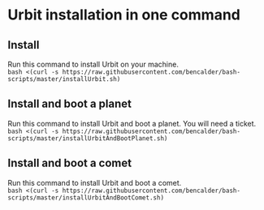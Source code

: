 # Urbit installation in one command

## Install
Run this command to install Urbit on your machine.  
`bash <(curl -s https://raw.githubusercontent.com/bencalder/bash-scripts/master/installUrbit.sh)`  


## Install and boot a planet
Run this command to install Urbit and boot a planet. You will need a ticket.  
`bash <(curl -s https://raw.githubusercontent.com/bencalder/bash-scripts/master/installUrbitAndBootPlanet.sh)`


## Install and boot a comet
Run this command to install Urbit and boot a comet.   
`bash <(curl -s https://raw.githubusercontent.com/bencalder/bash-scripts/master/installUrbitAndBootComet.sh)`